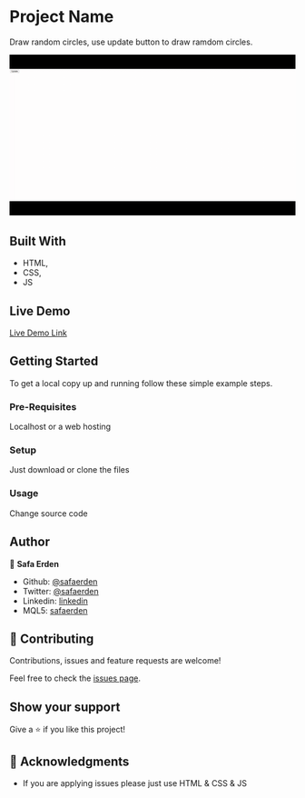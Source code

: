 # Project Name

Draw random circles, use update button to draw ramdom circles.

![screenshot](./screenshot.gif)

## Built With

- HTML,
- CSS,
- JS

## Live Demo

[Live Demo Link](https://safaerden.github.io/Draw-Random-Circles/)


## Getting Started

To get a local copy up and running follow these simple example steps.

### Pre-Requisites
Localhost or a web hosting

### Setup
Just download or clone the files

### Usage
Change source code


## Author

👤 **Safa Erden**

- Github: [@safaerden](https://github.com/SafaErden)
- Twitter: [@safaerden](https://twitter.com/safaerden)
- Linkedin: [linkedin](https://www.linkedin.com/in/SafaErden/)
- MQL5: [safaerden](https://www.mql5.com/en/users/safaerden)

## 🤝 Contributing

Contributions, issues and feature requests are welcome!

Feel free to check the [issues page](https://github.com/SafaErden/Draw-Random-Circles/issues).

## Show your support

Give a ⭐️ if you like this project!

## 📝 Acknowledgments

- If you are applying issues please just use HTML & CSS & JS
